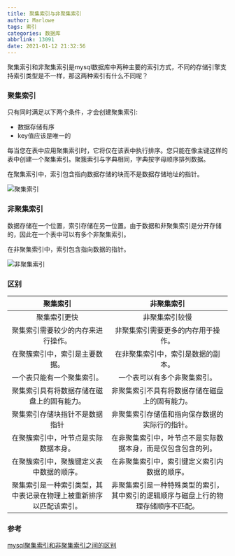 ```yaml
---
title: 聚集索引与非聚集索引
author: Marlowe
tags: 索引
categories: 数据库
abbrlink: 13091
date: 2021-01-12 21:32:56
---
```

聚集索引和非聚集索引是mysql数据库中两种主要的索引方式，不同的存储引擎支持索引类型是不一样，那这两种索引有什么不同呢？
<!--more-->

### 聚集索引

只有同时满足以下两个条件，才会创建聚集索引:
* 数据存储有序
* key值应该是唯一的

每当您在表中应用聚集索引时，它将仅在该表中执行排序。您只能在像主键这样的表中创建一个聚集索引。聚簇索引与字典相同，字典按字母顺序排列数据。

在聚集索引中，索引包含指向数据存储的块而不是数据存储地址的指针。

![聚集索引](https://www.11meigui.com/wp-content/uploads/2020/08/Clustered_Index-1024x569.jpg)

### 非聚集索引
数据存储在一个位置，索引存储在另一位置。由于数据和非聚集索引是分开存储的，因此在一个表中可以有多个非聚集索引。

在非聚集索引中，索引包含指向数据的指针。

![非聚集索引](https://www.11meigui.com/wp-content/uploads/2020/08/Non-clustered_Index-1024x745.jpg)


### 区别

聚集索引 | 非聚集索引
|:---:|:---:|
聚集索引更快|	非聚集索引较慢
聚集索引需要较少的内存来进行操作。|	非聚集索引需要更多的内存用于操作。
在聚簇索引中，索引是主要数据。|	在非聚集索引中，索引是数据的副本。
一个表只能有一个聚集索引。|	一个表可以有多个非聚集索引。
聚集索引具有将数据存储在磁盘上的固有能力。|	非聚集索引不具有将数据存储在磁盘上的固有能力。
聚集索引存储块指针不是数据指针|	非聚集索引存储值和指向保存数据的实际行的指针。
在聚簇索引中，叶节点是实际数据本身。|	在非聚集索引中，叶节点不是实际数据本身，而是仅包含包含的列。
在聚簇索引中，聚簇键定义表中数据的顺序。|	在非聚集索引中，索引键定义索引内数据的顺序。
聚集索引是一种索引类型，其中表记录在物理上被重新排序以匹配该索引。|	非聚集索引是一种特殊类型的索引，其中索引的逻辑顺序与磁盘上行的物理存储顺序不匹配。




### 参考
[mysql聚集索引和非聚集索引之间的区别](https://www.11meigui.com/2020/mysql-cluster-vs-non-cluster-index.html)

